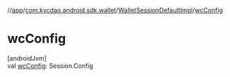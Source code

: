 //[app](../../../index.md)/[com.kycdao.android.sdk.wallet](../index.md)/[WalletSessionDefaultImpl](index.md)/[wcConfig](wc-config.md)

# wcConfig

[androidJvm]\
val [wcConfig](wc-config.md): Session.Config

